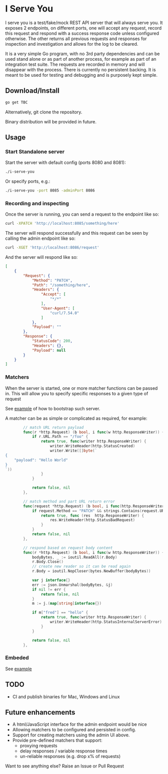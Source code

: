 # I Serve You

I serve you is a test/fake/mock REST API server that will always serve you.
It exposes 2 endpoints, on different ports, one will accept any request, 
record this request and respond with a success response code unless configured otherwise.
The other returns all previous requests and responses for inspection and investigation and allows
for the log to be cleared.

It is a very simple Go program, with no 3rd party dependencies and can be used stand alone or
as part of another process, for example as part of an integration test suite.
The requests are recorded in memory and will disappear with the process. There is currently no
persistent backing.
It is meant to be used for testing and debugging and is purposely kept simple.

## Download/Install
```bash
go get TBC
```

Alternatively, git clone the repository.

Binary distribution will be provided in future.

## Usage
### Start Standalone server

Start the server with default config (ports 8080 and 8081):
```bash
./i-serve-you
```

Or specify ports, e.g.:
```bash
./i-serve-you -port 8085 -adminPort 8086
```
### Recording and inspecting

Once the server is running, you can send a request to the endpoint like so:
```bash
curl -XPATCH 'http://localhost:8085/something/here'
```
The server will respond successfully and this request can be seen  by calling the admin
endpoint like so:
```bash
curl -XGET 'http://localhost:8086/request'
```

And the server will respond like so:
```json
[
    {
        "Request": {
            "Method": "PATCH",
            "Path": "/something/here",
            "Headers": {
                "Accept": [
                    "*/*"
                ],
                "User-Agent": [
                    "curl/7.54.0"
                ]
            },
            "Payload": ""
        },
        "Response": {
            "StatusCode": 200,
            "Headers": {},
            "Payload": null
        }
    }
]
```

### Matchers
When the server is started, one or more matcher functions can be passed in. This will allow
you to specify specific responses to a given type of request

See [example](examples/matchers/example.go) of how to bootstrap such
server.

A matcher can be as simple or complicated as required, for example:

```go
		// match URL return payload
		func(r *http.Request) (b bool, i func(w http.ResponseWriter)) {
			if r.URL.Path == "/foo" {
				return true, func(writer http.ResponseWriter) {
					writer.WriteHeader(http.StatusCreated)
					writer.Write([]byte(`
{
	"payload": "Hello World"
}
`))
				}
			}

			return false, nil
		},

		// match method and part URL return error
		func(request *http.Request) (b bool, i func(http.ResponseWriter)) {
			if request.Method == "PATCH" && strings.Contains(request.URL.Path, "bar") {
				return true, func (res  http.ResponseWriter) {
					res.WriteHeader(http.StatusBadRequest)
				}
			}
			return false, nil
		},

		// respond based on request body content
		func(r *http.Request) (b bool, i func(w http.ResponseWriter)) {
			bodyBytes, _ := ioutil.ReadAll(r.Body)
			r.Body.Close()
			// create new reader so it can be read again
			r.Body = ioutil.NopCloser(bytes.NewBuffer(bodyBytes))

			var j interface{}
			err := json.Unmarshal(bodyBytes, &j)
			if nil != err {
				return false, nil
			}
			m := j.(map[string]interface{})

			if m["fred"] == "hello" {
				return true, func(writer http.ResponseWriter) {
					writer.WriteHeader(http.StatusInternalServerError)
				}
			}

			return false, nil
		},
```

### Embeded
See [example](examples/matchers/example.go)

## TODO
- CI and publish binaries for Mac, Windows and Linux

## Future enhancements
- A html/JavaScript interface for the admin endpoint would be nice
- Allowing matchers to be configured and persisted in config.
- Support for creating matchers using the admin UI above.
- Provide pre-defined matchers that support:
    - proxying requests
    - delay responses / variable response times
    - un-reliable responses (e.g. drop x% of requests)

Want to see anything else? Raise an Issue or Pull Request